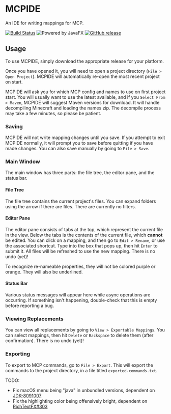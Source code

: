 MCPIDE
================
An IDE for writing mappings for MCP.

[![Build Status](https://travis-ci.org/kenzierocks/MCPIDE.svg?branch=master)](https://travis-ci.org/kenzierocks/MCPIDE)
![Powered by JavaFX](https://img.shields.io/badge/powered%20by-JavaFX-33cc66.svg)
[![GitHub release](https://img.shields.io/github/release/kenzierocks/MCPIDE.svg)](https://github.com/kenzierocks/MCPIDE/releases)

## Usage
To use MCPIDE, simply download the appropriate release for your platform.

Once you have opened it, you will need to open a project directory (`File > Open Project`).
MCPIDE will automatically re-open the most recent project on start.

MCPIDE will ask you for which MCP config and names to use on first project start. You will usually
want to use the latest available, and if you `Select From > Maven`, MCPIDE will suggest Maven
versions for download. It will handle decompiling Minecraft and loading the names zip. The
decompile process may take a few minutes, so please be patient.

### Saving
MCPIDE will not write mapping changes until you save. If you attempt to exit MCPIDE normally,
it will prompt you to save before quitting if you have made changes. You can also save manually
by going to `File > Save`.

### Main Window
The main window has three parts: the file tree, the editor pane, and the status bar.

#### File Tree
The file tree contains the current project's files. You can expand folders using the arrow if there are files.
There are currently no filters.

#### Editor Pane
The editor pane consists of tabs at the top, which represent the current file in the view.
Below the tabs is the contents of the current file, which **cannot** be edited. You can click on a mapping,
and then go to `Edit > Rename`, or use the associated shortcut. Type into the box that pops up, then hit 
`Enter` to submit it. All files will be refreshed to use the new mapping. There is no undo (yet)!

To recognize re-nameable properties, they will not be colored purple or orange. They will also be
underlined.

#### Status Bar
Various status messages will appear here while async operations are occurring. If something isn't happening,
double-check that this is empty before reporting a bug.

### Viewing Replacements
You can view all replacements by going to `View > Exportable Mappings`. You can select mappings, then hit
`Delete` or `Backspace` to delete them (after confirmation). There is no undo (yet)!

### Exporting
To export to MCP commands, go to `File > Export`. This will export the commands to the project directory,
in a file titled `exported-commands.txt`.


TODO:
- Fix macOS menu being "java" in unbundled versions, dependent on [JDK-8091007](https://bugs.openjdk.java.net/browse/JDK-8091007)
- Fix the highlighting color being offensively bright, dependent on [RichTextFX#303](https://github.com/FXMisc/RichTextFX/issues/303)

